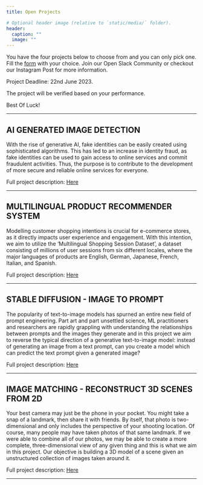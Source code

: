 ```yaml
---
title: Open Projects

# Optional header image (relative to `static/media/` folder).
header:
  caption: ""
  image: ""
---
```


You have the four projects below to choose from and you can only pick one. Fill the [form](https://forms.gle/A64BMcAd6E2FTvEQ6) with your choice. Join our Open Slack Community or checkout our Instagram Post for more information.

Project Deadline: 22nd June 2023.

The project will be verified based on your performance.

Best Of Luck!

---------------------------

## AI GENERATED IMAGE DETECTION

With the rise of generative AI, fake identities can be easily created using sophisticated algorithms. This has led to an increase in identity fraud, as fake identities can be used to gain access to online services and commit fraudulent activities. Thus, the purpose is to contribute to the development of more secure and reliable online services for everyone.

Full project description: [Here](https://hackmd.io/@UVZeWfL7Te-wnOqGGxH1kg/rJkZ_vQHn)

------

## MULTILINGUAL PRODUCT RECOMMENDER SYSTEM

Modelling customer shopping intentions is crucial for e-commerce stores, as it directly impacts user experience and engagement. With this intention, we aim to utilize the ‘Multilingual Shopping Session Dataset’, a dataset consisting of millions of user sessions from six different locales, where the major languages of products are English, German, Japanese, French, Italian, and Spanish.

Full project description: [Here](https://hackmd.io/@UVZeWfL7Te-wnOqGGxH1kg/B12Q1UXSn)

----

## STABLE DIFFUSION - IMAGE TO PROMPT

The popularity of text-to-image models has spurned an entire new field of prompt engineering. Part art and part unsettled science, ML practitioners and researchers are rapidly grappling with understanding the relationships between prompts and the images they generate and in this project we aim to reverse the typical direction of a generative text-to-image model: instead of generating an image from a text prompt, can you create a model which can predict the text prompt given a generated image?

Full project description: [Here](https://hackmd.io/@SK-Singh/SJt2HYXB2)

----

## IMAGE MATCHING - RECONSTRUCT 3D SCENES FROM 2D

Your best camera may just be the phone in your pocket. You might take a snap of a landmark, then share it with friends. By itself, that photo is two-dimensional and only includes the perspective of your shooting location. Of course, many people may have taken photos of that same landmark. If we were able to combine all of our photos, we may be able to create a more complete, three-dimensional view of any given thing and this is what we aim in this project.
Our objective is building a 3D model of a scene given an unstructured collection of images taken around it.

Full project description: [Here](https://hackmd.io/@SK-Singh/SJy18iXHh)

----

<!-- > Forms closed -->
